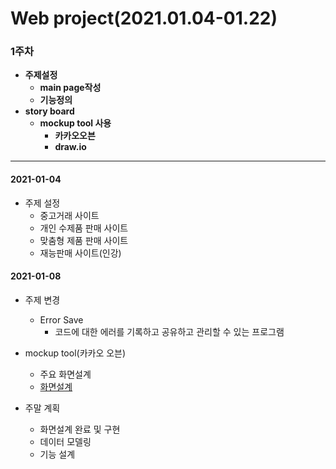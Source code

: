 # Web project(2021.01.04-01.22)

### 1주차 

- **주제설정**
  - **main page작성**
  - **기능정의**
- **story board**
  - **mockup tool 사용**
    - **카카오오븐**
    - **draw.io**

----------------------------------------------------------

 #### 2021-01-04

* 주제 설정
  * 중고거래 사이트
  * 개인 수제품 판매 사이트
  * 맞춤형 제품 판매 사이트
  * 재능판매 사이트(인강)

#### 2021-01-08

* 주제 변경 
  * Error Save
    * 코드에 대한 에러를 기록하고 공유하고 관리할 수 있는 프로그램
* mockup tool(카카오 오븐)
  * 주요 화면설계
  * [화면설계](https://ovenapp.io/)

* 주말 계획
  * 화면설계 완료 및 구현
  * 데이터 모델링
  * 기능 설계

